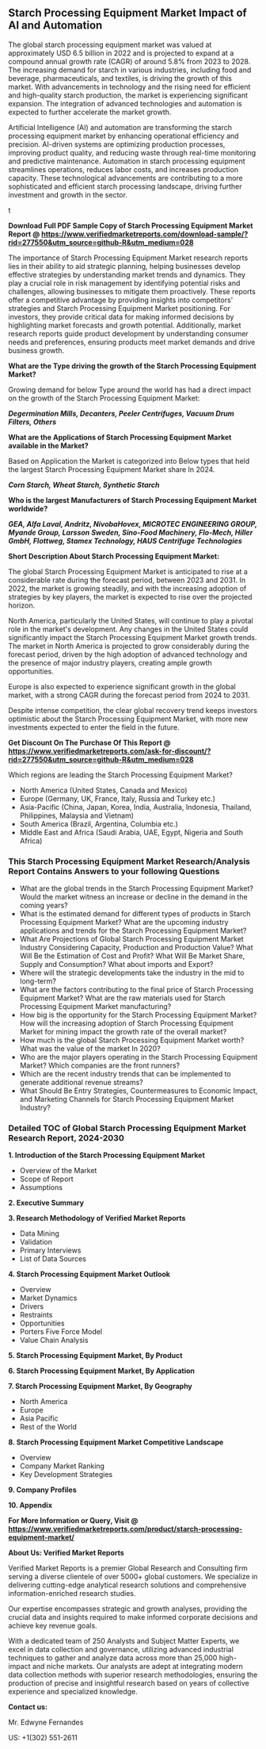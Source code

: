 <h2>Starch Processing Equipment Market Impact of AI and Automation</h2><p>The global starch processing equipment market was valued at approximately USD 6.5 billion in 2022 and is projected to expand at a compound annual growth rate (CAGR) of around 5.8% from 2023 to 2028. The increasing demand for starch in various industries, including food and beverage, pharmaceuticals, and textiles, is driving the growth of this market. With advancements in technology and the rising need for efficient and high-quality starch production, the market is experiencing significant expansion. The integration of advanced technologies and automation is expected to further accelerate the market growth.</p><p>Artificial Intelligence (AI) and automation are transforming the starch processing equipment market by enhancing operational efficiency and precision. AI-driven systems are optimizing production processes, improving product quality, and reducing waste through real-time monitoring and predictive maintenance. Automation in starch processing equipment streamlines operations, reduces labor costs, and increases production capacity. These technological advancements are contributing to a more sophisticated and efficient starch processing landscape, driving further investment and growth in the sector.</p>t</p><p id="" class=""><strong>Download Full PDF Sample Copy of Starch Processing Equipment Market Report @ <a href="https://www.verifiedmarketreports.com/download-sample/?rid=277550&utm_source=github-R&utm_medium=028" target="_blank">https://www.verifiedmarketreports.com/download-sample/?rid=277550&utm_source=github-R&utm_medium=028</a></strong></p><p>The importance of&nbsp;Starch Processing Equipment Market research reports lies in their ability to aid strategic planning, helping businesses develop effective strategies by understanding market trends and dynamics. They play a crucial role in risk management by identifying potential risks and challenges, allowing businesses to mitigate them proactively. These reports offer a competitive advantage by providing insights into competitors' strategies and Starch Processing Equipment Market positioning. For investors, they provide critical data for making informed decisions by highlighting market forecasts and growth potential. Additionally, market research reports guide product development by understanding consumer needs and preferences, ensuring products meet market demands and drive business growth.</p><p><strong>What are the&nbsp;Type driving the growth of the Starch Processing Equipment Market?</strong></p><p id="" class="">Growing demand for below Type around the world has had a direct impact on the growth of the Starch Processing Equipment Market:</p><em><strong>Degermination Mills, Decanters, Peeler Centrifuges, Vacuum Drum Filters, Others</strong></em></p><strong>What are the&nbsp;Applications&nbsp;of Starch Processing Equipment Market available in the Market?</strong></p><p id="" class="">Based on Application the Market is categorized into Below types that held the largest Starch Processing Equipment Market share In 2024.</p><em><strong>Corn Starch, Wheat Starch, Synthetic Starch</strong></em></p><strong>Who is the largest Manufacturers of Starch Processing Equipment Market worldwide?</strong></p><p><em><strong>GEA, Alfa Laval, Andritz, NivobaHovex, MICROTEC ENGINEERING GROUP, Myande Group, Larsson Sweden, Sino-Food Machinery, Flo-Mech, Hiller GmbH, Flottweg, Stamex Technology, HAUS Centrifuge Technologies</strong></em></p><p id="" class=""><strong>Short Description About Starch Processing Equipment Market:</strong></p><p>The global Starch Processing Equipment Market is anticipated to rise at a considerable rate during the forecast period, between 2023 and 2031. In 2022, the market is growing steadily, and with the increasing adoption of strategies by key players, the market is expected to rise over the projected horizon.</p><p>North America, particularly the United States, will continue to play a pivotal role in the market's development. Any changes in the United States could significantly impact the Starch Processing Equipment Market growth trends. The market in North America is projected to grow considerably during the forecast period, driven by the high adoption of advanced technology and the presence of major industry players, creating ample growth opportunities.</p><p>Europe is also expected to experience significant growth in the global market, with a strong CAGR during the forecast period from 2024 to 2031.</p><p>Despite intense competition, the clear global recovery trend keeps investors optimistic about the Starch Processing Equipment Market, with more new investments expected to enter the field in the future.</p><p id="" class=""><strong>Get Discount On The Purchase Of This Report @ <a href="https://www.verifiedmarketreports.com/ask-for-discount/?rid=277550&utm_source=github-R&utm_medium=028" target="_blank">https://www.verifiedmarketreports.com/ask-for-discount/?rid=277550&utm_source=github-R&utm_medium=028</a></strong></p>Which regions are leading the Starch Processing Equipment Market?</p><ul><li>North America (United States, Canada and Mexico)</li><li>Europe (Germany, UK, France, Italy, Russia and Turkey etc.)</li><li>Asia-Pacific (China, Japan, Korea, India, Australia, Indonesia, Thailand, Philippines, Malaysia and Vietnam)</li><li>South America (Brazil, Argentina, Columbia etc.)</li><li>Middle East and Africa (Saudi Arabia, UAE, Egypt, Nigeria and South Africa)</li></ul><h3 id="" class="">This Starch Processing Equipment Market Research/Analysis Report Contains Answers to your following Questions</h3><ul><li>What are the global trends in the Starch Processing Equipment Market? Would the market witness an increase or decline in the demand in the coming years?</li><li>What is the estimated demand for different types of products in Starch Processing Equipment Market? What are the upcoming industry applications and trends for the Starch Processing Equipment Market?</li><li>What Are Projections of Global Starch Processing Equipment Market Industry Considering Capacity, Production and Production Value? What Will Be the Estimation of Cost and Profit? What Will Be Market Share, Supply and Consumption? What about imports and Export?</li><li>Where will the strategic developments take the industry in the mid to long-term?</li><li>What are the factors contributing to the final price of Starch Processing Equipment Market? What are the raw materials used for Starch Processing Equipment Market manufacturing?</li><li>How big is the opportunity for the Starch Processing Equipment Market? How will the increasing adoption of Starch Processing Equipment Market for mining impact the growth rate of the overall market?</li><li>How much is the global Starch Processing Equipment Market worth? What was the value of the market In 2020?</li><li>Who are the major players operating in the Starch Processing Equipment Market? Which companies are the front runners?</li><li>Which are the recent industry trends that can be implemented to generate additional revenue streams?</li><li>What Should Be Entry Strategies, Countermeasures to Economic Impact, and Marketing Channels for Starch Processing Equipment Market Industry?</li></ul><h3 id="" class="">Detailed TOC of Global Starch Processing Equipment Market Research Report, 2024-2030</h3><p id="" class=""><strong>1. Introduction of the Starch Processing Equipment Market</strong></p><ul><li>Overview of the Market</li><li>Scope of Report</li><li>Assumptions</li></ul><p id="" class=""><strong>2. Executive Summary</strong></p><p id="" class=""><strong>3. Research Methodology of Verified Market Reports</strong></p><ul><li>Data Mining</li><li>Validation</li><li>Primary Interviews</li><li>List of Data Sources</li></ul><p id="" class=""><strong>4. Starch Processing Equipment Market Outlook</strong></p><ul><li>Overview</li><li>Market Dynamics</li><li>Drivers</li><li>Restraints</li><li>Opportunities</li><li>Porters Five Force Model</li><li>Value Chain Analysis</li></ul><p id="" class=""><strong>5. Starch Processing Equipment Market, By Product</strong></p><p id="" class=""><strong>6. Starch Processing Equipment Market, By Application</strong></p><p id="" class=""><strong>7. Starch Processing Equipment Market, By Geography</strong></p><ul><li>North America</li><li>Europe</li><li>Asia Pacific</li><li>Rest of the World</li></ul><p id="" class=""><strong>8. Starch Processing Equipment Market Competitive Landscape</strong></p><ul><li>Overview</li><li>Company Market Ranking</li><li>Key Development Strategies</li></ul><p id="" class=""><strong>9. Company Profiles</strong></p><p id="" class=""><strong>10. Appendix</strong></p><p id="" class=""><strong>For More Information or Query, Visit @ <a href="https://www.verifiedmarketreports.com/product/starch-processing-equipment-market/" target="_blank">https://www.verifiedmarketreports.com/product/starch-processing-equipment-market/</a></strong></p><p id="" class=""><strong>About Us: Verified Market Reports</strong></p><p id="" class="">Verified Market Reports is a premier Global Research and Consulting firm serving a diverse clientele of over 5000+ global customers. We specialize in delivering cutting-edge analytical research solutions and comprehensive information-enriched research studies.</p><p id="" class="">Our expertise encompasses strategic and growth analyses, providing the crucial data and insights required to make informed corporate decisions and achieve key revenue goals.</p><p id="" class="">With a dedicated team of 250 Analysts and Subject Matter Experts, we excel in data collection and governance, utilizing advanced industrial techniques to gather and analyze data across more than 25,000 high-impact and niche markets. Our analysts are adept at integrating modern data collection methods with superior research methodologies, ensuring the production of precise and insightful research based on years of collective experience and specialized knowledge.</p><p id="" class=""><strong>Contact us:</strong></p><p id="" class="">Mr. Edwyne Fernandes</p><p id="" class="">US: +1(302) 551-2611</p>